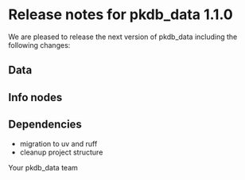 # Release notes for pkdb_data 1.1.0

We are pleased to release the next version of pkdb_data including the
following changes:

## Data

## Info nodes

## Dependencies
- migration to uv and ruff
- cleanup project structure

Your pkdb_data team
